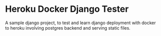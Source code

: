 # Heroku Docker Django Tester

A sample django project, to test and learn django deployment with docker to heroku involving postgres backend and serving static files.